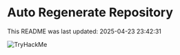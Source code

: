 # Auto Regenerate Repository

This README was last updated: 2025-04-23 23:42:31

 ![TryHackMe](https://tryhackme.com/badge/533634)